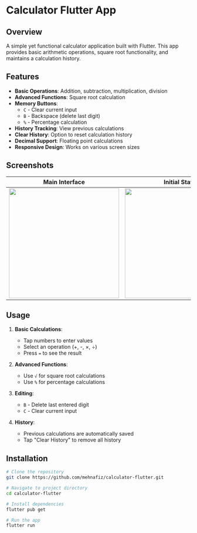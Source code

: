 # Calculator Flutter App

## Overview
A simple yet functional calculator application built with Flutter. This app provides basic arithmetic operations, square root functionality, and maintains a calculation history.

## Features

- **Basic Operations**: Addition, subtraction, multiplication, division
- **Advanced Functions**: Square root calculation
- **Memory Buttons**: 
  - `C` - Clear current input
  - `B` - Backspace (delete last digit)
  - `%` - Percentage calculation
- **History Tracking**: View previous calculations
- **Clear History**: Option to reset calculation history
- **Decimal Support**: Floating point calculations
- **Responsive Design**: Works on various screen sizes

## Screenshots

| Main Interface | Initial State | Calculation History |
|----------------|---------------|----------------------|
| <img src="https://github.com/user-attachments/assets/18fc547e-1f94-4bee-9c55-2cd5cd63a82d" width="300"> | <img src="https://github.com/user-attachments/assets/f4054a04-1df7-4f38-9f84-d4d92b7a9e13" width="300">  | <img src="https://github.com/user-attachments/assets/e22b249f-bde7-401f-9ffa-15fb97bec11a" width="300"> |

## Usage

1. **Basic Calculations**:
   - Tap numbers to enter values
   - Select an operation (+, -, ×, ÷)
   - Press `=` to see the result

2. **Advanced Functions**:
   - Use `√` for square root calculations
   - Use `%` for percentage calculations

3. **Editing**:
   - `B` - Delete last entered digit
   - `C` - Clear current input

4. **History**:
   - Previous calculations are automatically saved
   - Tap "Clear History" to remove all history

## Installation

```bash
# Clone the repository
git clone https://github.com/mehnafiz/calculator-flutter.git

# Navigate to project directory
cd calculator-flutter

# Install dependencies
flutter pub get

# Run the app
flutter run
